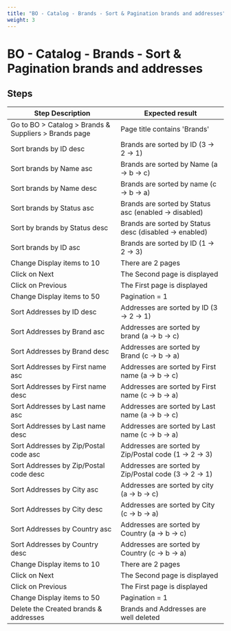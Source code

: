 ```yaml
---
title: "BO - Catalog - Brands - Sort & Pagination brands and addresses"
weight: 3
---
```


# BO - Catalog - Brands - Sort & Pagination brands and addresses
## Steps
| Step Description | Expected result |
| ----- | ----- |
| Go to BO > Catalog > Brands & Suppliers > Brands page | Page title contains 'Brands' |
| Sort brands by ID desc | Brands are sorted by ID (3 -> 2 -> 1) |
| Sort brands by Name asc | Brands are sorted by Name (a -> b -> c) |
| Sort brands by Name desc | Brands are sorted by name (c -> b -> a) |
| Sort brands by Status asc | Brands are sorted by Status asc (enabled -> disabled) |
| Sort by brands by Status desc | Brands are sorted by Status desc (disabled -> enabled) |
| Sort brands by ID asc | Brands are sorted by ID (1 -> 2 -> 3) |
| Change Display items to 10 | There are 2 pages |
| Click on Next | The Second page is displayed |
| Click on Previous | The First page is displayed |
| Change Display items to 50 | Pagination = 1 |
| Sort Addresses by ID desc | Addresses are sorted by ID (3 -> 2 -> 1) |
| Sort Addresses by Brand asc | Addresses are sorted by brand (a -> b -> c) |
| Sort Addresses by Brand desc | Addresses are sorted by Brand (c -> b -> a) |
| Sort Addresses by First name asc | Addresses are sorted by First name (a -> b -> c) |
| Sort Addresses by First name desc | Addresses are sorted by First name (c -> b -> a) |
| Sort Addresses by Last name asc | Addresses are sorted by Last name (a -> b -> c) |
| Sort Addresses by Last name desc | Addresses are sorted by Last name (c -> b -> a) |
| Sort Addresses by Zip/Postal code asc | Addresses are sorted by Zip/Postal code (1 -> 2 -> 3) |
| Sort Addresses by Zip/Postal code desc | Addresses are sorted by Zip/Postal code (3 -> 2 -> 1) |
| Sort Addresses by City asc | Addresses are sorted by city (a -> b -> c) |
| Sort Addresses by City desc | Addresses are sorted by City (c -> b -> a) |
| Sort Addresses by Country asc | Addresses are sorted by Country (a -> b -> c) |
| Sort Addresses by Country desc | Addresses are sorted by Country (c -> b -> a) |
| Change Display items to 10 | There are 2 pages |
| Click on Next | The Second page is displayed |
| Click on Previous | The First page is displayed |
| Change Display items to 50 | Pagination = 1 |
| Delete the Created brands & addresses | Brands and Addresses are well deleted |
